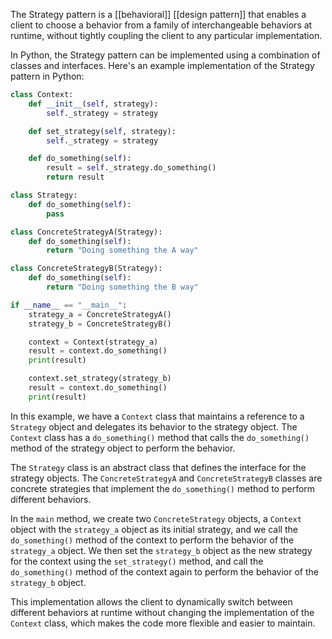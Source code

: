 The Strategy pattern is a [[behavioral]] [[design pattern]] that enables a client to choose a behavior from a family of interchangeable behaviors at runtime, without tightly coupling the client to any particular implementation.

In Python, the Strategy pattern can be implemented using a combination of classes and interfaces. Here's an example implementation of the Strategy pattern in Python:

```python
class Context:
    def __init__(self, strategy):
        self._strategy = strategy

    def set_strategy(self, strategy):
        self._strategy = strategy

    def do_something(self):
        result = self._strategy.do_something()
        return result

class Strategy:
    def do_something(self):
        pass

class ConcreteStrategyA(Strategy):
    def do_something(self):
        return "Doing something the A way"

class ConcreteStrategyB(Strategy):
    def do_something(self):
        return "Doing something the B way"

if __name__ == "__main__":
    strategy_a = ConcreteStrategyA()
    strategy_b = ConcreteStrategyB()

    context = Context(strategy_a)
    result = context.do_something()
    print(result)

    context.set_strategy(strategy_b)
    result = context.do_something()
    print(result)
```

In this example, we have a `Context` class that maintains a reference to a `Strategy` object and delegates its behavior to the strategy object. The `Context` class has a `do_something()` method that calls the `do_something()` method of the strategy object to perform the behavior.

The `Strategy` class is an abstract class that defines the interface for the strategy objects. The `ConcreteStrategyA` and `ConcreteStrategyB` classes are concrete strategies that implement the `do_something()` method to perform different behaviors.

In the `main` method, we create two `ConcreteStrategy` objects, a `Context` object with the `strategy_a` object as its initial strategy, and we call the `do_something()` method of the context to perform the behavior of the `strategy_a` object. We then set the `strategy_b` object as the new strategy for the context using the `set_strategy()` method, and call the `do_something()` method of the context again to perform the behavior of the `strategy_b` object.

This implementation allows the client to dynamically switch between different behaviors at runtime without changing the implementation of the `Context` class, which makes the code more flexible and easier to maintain.